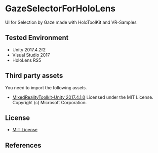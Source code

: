 # GazeSelectorForHoloLens
UI for Selection by Gaze made with HoloToolKit and VR-Samples


## Tested Environment
- Unity 2017.4.2f2
- Visual Studio 2017
- HoloLens RS5

## Third party assets
You need to import the following assets.
- [MixedRealityToolkit-Unity 2017.4.1.0](https://github.com/Microsoft/MixedRealityToolkit-Unity/releases/tag/2017.4.1.0)
Licensed under the MIT License. Copyright (c) Microsoft Corporation.

## License
- [MIT License](https://github.com/decchi/GazeSelectorForHoloLens/blob/master/LICENSE)

## References
